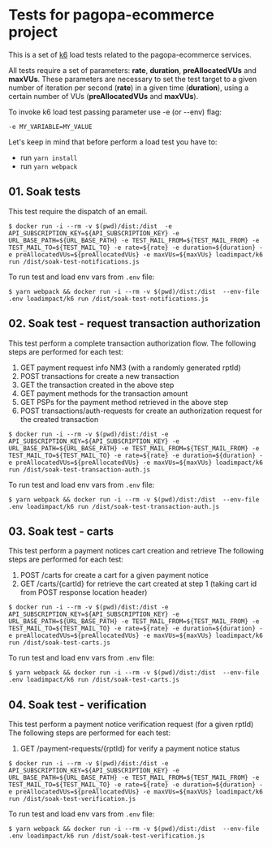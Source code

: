 # Tests for pagopa-ecommerce project
This is a set of [k6](https://k6.io) load tests related to the pagopa-ecommerce services.

All tests require a set of parameters: **rate**, **duration**, **preAllocatedVUs** and **maxVUs**. These parameters are necessary to set the test target to a given number of iteration per second (**rate**) in a given time (**duration**), using a certain number of VUs (**preAllocatedVUs** and **maxVUs**).

To invoke k6 load test passing parameter use -e (or --env) flag:

```
-e MY_VARIABLE=MY_VALUE
```

Let's keep in mind that before perform a load test you have to:

- run `yarn install`
- run `yarn webpack`

## 01. Soak tests

This test require the dispatch of an email.

```
$ docker run -i --rm -v $(pwd)/dist:/dist  -e API_SUBSCRIPTION_KEY=${API_SUBSCRIPTION_KEY} -e URL_BASE_PATH=${URL_BASE_PATH} -e TEST_MAIL_FROM=${TEST_MAIL_FROM} -e TEST_MAIL_TO=${TEST_MAIL_TO} -e rate=${rate} -e duration=${duration} -e preAllocatedVUs=${preAllocatedVUs} -e maxVUs=${maxVUs} loadimpact/k6 run /dist/soak-test-notifications.js
```

To run test and load env vars from `.env` file:

```
$ yarn webpack && docker run -i --rm -v $(pwd)/dist:/dist  --env-file .env loadimpact/k6 run /dist/soak-test-notifications.js
```

## 02. Soak test - request transaction authorization

This test perform a complete transaction authorization flow.
The following steps are performed for each test:
1. GET payment request info NM3 (with a randomly generated rptId)
2. POST transactions for create a new transaction
3. GET the transaction created in the above step
4. GET payment methods for the transaction amount
5. GET PSPs for the payment method retrieved in the above step
6. POST transactions/auth-requests for create an authorization request for the created transaction

```
$ docker run -i --rm -v $(pwd)/dist:/dist -e API_SUBSCRIPTION_KEY=${API_SUBSCRIPTION_KEY} -e URL_BASE_PATH=${URL_BASE_PATH} -e TEST_MAIL_FROM=${TEST_MAIL_FROM} -e TEST_MAIL_TO=${TEST_MAIL_TO} -e rate=${rate} -e duration=${duration} -e preAllocatedVUs=${preAllocatedVUs} -e maxVUs=${maxVUs} loadimpact/k6 run /dist/soak-test-transaction-auth.js
```

To run test and load env vars from `.env` file:

```
$ yarn webpack && docker run -i --rm -v $(pwd)/dist:/dist  --env-file .env loadimpact/k6 run /dist/soak-test-transaction-auth.js
```

## 03. Soak test - carts

This test perform a payment notices cart creation and retrieve
The following steps are performed for each test:
1. POST /carts for create a cart for a given payment notice
2. GET /carts/{cartId} for retrieve the cart created at step 1 (taking cart id from POST response location header)

```
$ docker run -i --rm -v $(pwd)/dist:/dist -e API_SUBSCRIPTION_KEY=${API_SUBSCRIPTION_KEY} -e URL_BASE_PATH=${URL_BASE_PATH} -e TEST_MAIL_FROM=${TEST_MAIL_FROM} -e TEST_MAIL_TO=${TEST_MAIL_TO} -e rate=${rate} -e duration=${duration} -e preAllocatedVUs=${preAllocatedVUs} -e maxVUs=${maxVUs} loadimpact/k6 run /dist/soak-test-carts.js
```

To run test and load env vars from `.env` file:

```
$ yarn webpack && docker run -i --rm -v $(pwd)/dist:/dist  --env-file .env loadimpact/k6 run /dist/soak-test-carts.js
```

## 04. Soak test - verification

This test perform a payment notice verification request (for a given rptId)
The following steps are performed for each test:
1. GET /payment-requests/{rptId} for verify a payment notice status

```
$ docker run -i --rm -v $(pwd)/dist:/dist -e API_SUBSCRIPTION_KEY=${API_SUBSCRIPTION_KEY} -e URL_BASE_PATH=${URL_BASE_PATH} -e TEST_MAIL_FROM=${TEST_MAIL_FROM} -e TEST_MAIL_TO=${TEST_MAIL_TO} -e rate=${rate} -e duration=${duration} -e preAllocatedVUs=${preAllocatedVUs} -e maxVUs=${maxVUs} loadimpact/k6 run /dist/soak-test-verification.js
```

To run test and load env vars from `.env` file:

```
$ yarn webpack && docker run -i --rm -v $(pwd)/dist:/dist  --env-file .env loadimpact/k6 run /dist/soak-test-verification.js
```
